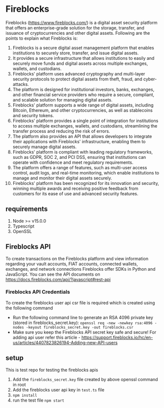 # Fireblocks
Fireblocks (https://www.fireblocks.com/) is a digital asset security platform that offers an enterprise-grade solution for the storage, transfer, and issuance of cryptocurrencies and other digital assets. Following are the points to explain what Fireblocks is:

1. Fireblocks is a secure digital asset management platform that enables institutions to securely store, transfer, and issue digital assets.
2. It provides a secure infrastructure that allows institutions to easily and securely move funds and digital assets across multiple exchanges, wallets, and custodians.
3. Fireblocks' platform uses advanced cryptography and multi-layer security protocols to protect digital assets from theft, fraud, and cyber-attacks.
4. The platform is designed for institutional investors, banks, exchanges, and other financial service providers who require a secure, compliant, and scalable solution for managing digital assets.
5. Fireblocks' platform supports a wide range of digital assets, including Bitcoin, Ethereum, and other cryptocurrencies, as well as stablecoins and security tokens.
6. Fireblocks' platform provides a single point of integration for institutions to access multiple exchanges, wallets, and custodians, streamlining the transfer process and reducing the risk of errors.
7. The platform also provides an API that allows developers to integrate their applications with Fireblocks' infrastructure, enabling them to securely manage digital assets.
8. Fireblocks' platform is compliant with leading regulatory frameworks, such as GDPR, SOC 2, and PCI DSS, ensuring that institutions can operate with confidence and meet regulatory requirements.
9. The platform offers a range of features, such as multi-user access control, audit logs, and real-time monitoring, which enable institutions to manage and monitor their digital assets securely.
10. Fireblocks' platform has been recognized for its innovation and security, winning multiple awards and receiving positive feedback from customers for its ease of use and advanced security features.

## requirements
1. Node >= v15.0.0
2. Typescript
3. OpenSSL

## Fireblocks API
To create transactions on the Fireblocks platform and view information regarding your vault accounts, FIAT accounts, connected wallets, exchanges, and network connections
Fireblocks offer SDKs in Python and JavaScript. You can see the API documents on https://docs.fireblocks.com/api/?javascript#rest-api

### Fireblocks API Credentials
To create the fireblocks user api csr file is required which is created using the following command
- Run the following command line to generate an RSA 4096 private key (stored in fireblocks_secret.key):
  ```openssl req -new -newkey rsa:4096 -nodes -keyout fireblocks_secret.key -out fireblocks.csr```
- Make sure you keep the Fireblocks API secret key safe and secure! 
For adding api user refer this article - https://support.fireblocks.io/hc/en-us/articles/4407823826194-Adding-new-API-users


## setup
This is test repo for testing the fireblocks apis
1. Add the ```fireblocks_secret.key``` file created by above openssl command in root
2. Add the fireblocks user api key in ```test.ts``` file
3. ```npm install```
4. run the test file ```npm start```